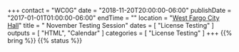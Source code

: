 +++
contact = "WC0G"
date = "2018-11-20T20:00:00-06:00"
publishDate = "2017-01-01T01:00:00-06:00"
endTime = ""
location = "[West Fargo City Hall](/places/west-fargo-city-hall/)"
title = " November Testing Session"
dates = [ "License Testing" ]
outputs = [ "HTML", "Calendar" ]
categories = [ "License Testing" ]
+++
{{% bring %}}
{{% status %}}

